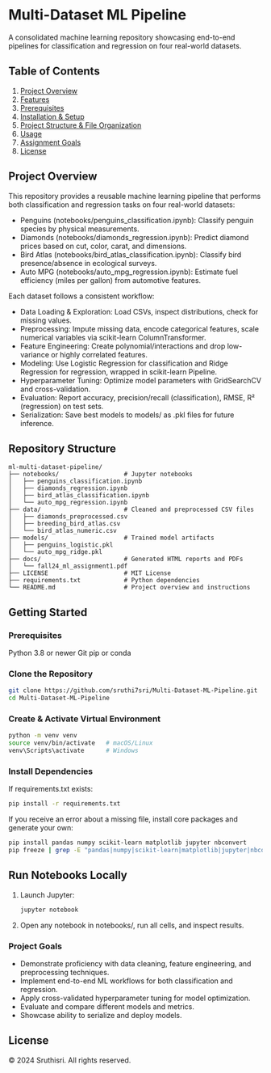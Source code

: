 # Multi-Dataset ML Pipeline

A consolidated machine learning repository showcasing end-to-end pipelines for classification and regression on four real-world datasets.

## Table of Contents
1. [Project Overview](#project-overview)  
2. [Features](#features)  
3. [Prerequisites](#prerequisites)  
4. [Installation & Setup](#installation--setup)  
5. [Project Structure & File Organization](#project-structure--file-organization)  
6. [Usage](#usage)  
7. [Assignment Goals](#assignment-goals)  
8. [License](#license)  


## Project Overview

This repository provides a reusable machine learning pipeline that performs both classification and regression tasks on four real-world datasets:
- Penguins (notebooks/penguins_classification.ipynb): Classify penguin species by physical measurements.
- Diamonds (notebooks/diamonds_regression.ipynb): Predict diamond prices based on cut, color, carat, and dimensions.
- Bird Atlas (notebooks/bird_atlas_classification.ipynb): Classify bird presence/absence in ecological surveys.
- Auto MPG (notebooks/auto_mpg_regression.ipynb): Estimate fuel efficiency (miles per gallon) from automotive features.

Each dataset follows a consistent workflow:
- Data Loading & Exploration: Load CSVs, inspect distributions, check for missing values.
- Preprocessing: Impute missing data, encode categorical features, scale numerical variables via scikit-learn ColumnTransformer.
- Feature Engineering: Create polynomial/interactions and drop low-variance or highly correlated features.
- Modeling: Use Logistic Regression for classification and Ridge Regression for regression, wrapped in scikit-learn Pipeline.
- Hyperparameter Tuning: Optimize model parameters with GridSearchCV and cross-validation.
- Evaluation: Report accuracy, precision/recall (classification), RMSE, R² (regression) on test sets.
- Serialization: Save best models to models/ as .pkl files for future inference.

## Repository Structure
```
ml-multi-dataset-pipeline/
├── notebooks/                  # Jupyter notebooks
│   ├── penguins_classification.ipynb
│   ├── diamonds_regression.ipynb
│   ├── bird_atlas_classification.ipynb
│   └── auto_mpg_regression.ipynb
├── data/                       # Cleaned and preprocessed CSV files
│   ├── diamonds_preprocessed.csv
│   ├── breeding_bird_atlas.csv
│   └── bird_atlas_numeric.csv
├── models/                     # Trained model artifacts
│   ├── penguins_logistic.pkl
│   └── auto_mpg_ridge.pkl
├── docs/                       # Generated HTML reports and PDFs
│   └── fall24_ml_assignment1.pdf
├── LICENSE                     # MIT License
├── requirements.txt            # Python dependencies
└── README.md                   # Project overview and instructions
```

## Getting Started

### Prerequisites
Python 3.8 or newer
Git
pip or conda

### Clone the Repository

```bash
git clone https://github.com/sruthi7sri/Multi-Dataset-ML-Pipeline.git
cd Multi-Dataset-ML-Pipeline
```

### Create & Activate Virtual Environment
```bash
python -m venv venv
source venv/bin/activate   # macOS/Linux
venv\Scripts\activate      # Windows
```

### Install Dependencies
If requirements.txt exists:
```bash
pip install -r requirements.txt
```
If you receive an error about a missing file, install core packages and generate your own:
```bash
pip install pandas numpy scikit-learn matplotlib jupyter nbconvert
pip freeze | grep -E "pandas|numpy|scikit-learn|matplotlib|jupyter|nbconvert" > requirements.txt
```

## Run Notebooks Locally
1. Launch Jupyter:
    ```bash
    jupyter notebook
    ```
2. Open any notebook in notebooks/, run all cells, and inspect results.

### Project Goals
- Demonstrate proficiency with data cleaning, feature engineering, and preprocessing techniques.
- Implement end-to-end ML workflows for both classification and regression.
- Apply cross-validated hyperparameter tuning for model optimization.
- Evaluate and compare different models and metrics.
- Showcase ability to serialize and deploy models.

## License
© 2024 Sruthisri. All rights reserved.
